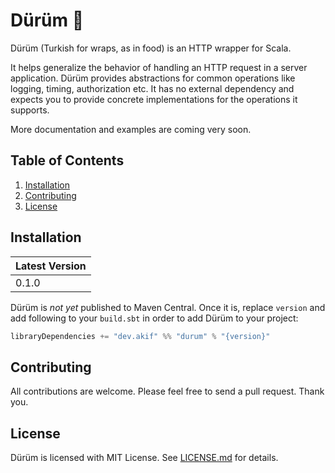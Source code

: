 # Dürüm 🌯

Dürüm (Turkish for wraps, as in food) is an HTTP wrapper for Scala.

It helps generalize the behavior of handling an HTTP request in a server application. Dürüm provides abstractions for common operations like logging, timing, authorization etc. It has no external dependency and expects you to provide concrete implementations for the operations it supports.

More documentation and examples are coming very soon.

## Table of Contents

1. [Installation](#installation)
2. [Contributing](#contributing)
3. [License](#license)

## Installation

| Latest Version |
| -------------- |
| 0.1.0          |

Dürüm is *not yet* published to Maven Central. Once it is, replace `version` and add following to your `build.sbt` in order to add Dürüm to your project:

```scala
libraryDependencies += "dev.akif" %% "durum" % "{version}"
```

## Contributing

All contributions are welcome. Please feel free to send a pull request. Thank you.

## License

Dürüm is licensed with MIT License. See [LICENSE.md](https://github.com/makiftutuncu/durum/blob/master/LICENSE.md) for details.
